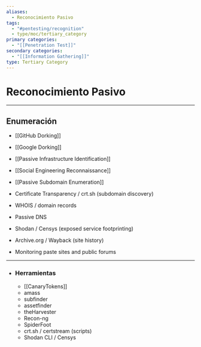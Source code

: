 ```yaml
---
aliases:
  - Reconocimiento Pasivo
tags:
  - "#pentesting/recognition"
  - type/moc/tertiary_category
primary categories:
  - "[[Penetration Test]]"
secondary categories:
  - "[[Information Gathering]]"
type: Tertiary Category
---
```

# Reconocimiento Pasivo

***

## Enumeración

-  [[GitHub Dorking]]
-  [[Google Dorking]]
- [[Passive Infrastructure Identification]]
- [[Social Engineering Reconnaissance]]
- [[Passive Subdomain Enumeration]]

- Certificate Transparency / crt.sh (subdomain discovery)
- WHOIS / domain records
- Passive DNS
- Shodan / Censys (exposed service footprinting)
- Archive.org / Wayback (site history)
- Monitoring paste sites and public forums

***

- ### Herramientas
	- [[CanaryTokens]]
    - amass
    - subfinder
    - assetfinder
    - theHarvester
    - Recon-ng
    - SpiderFoot
    - crt.sh / certstream (scripts)
    - Shodan CLI / Censys